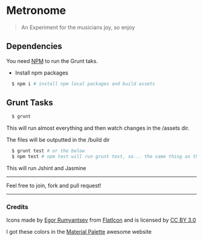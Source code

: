 # Metronome
> An Experiment for the musicians joy, so enjoy

## Dependencies

You need [NPM](https://nodejs.org/) to run the Grunt taks.

* Install npm packages

```bash
  $ npm i # install npm local packages and build assets
```

## Grunt Tasks
```bash
  $ grunt
```

  This will run almost everything and then watch changes in the /assets dir.

  The files will be outputted in the /build dir


```bash
  $ grunt test # or the below
  $ npm test # npm test will run grunt test, so... the same thing as the above
```

  This will run Jshint and Jasmine

_____________________

Feel free to join, fork and pull request!

_____________________

### Credits

Icons made by [Egor Rumyantsev](http://www.flaticon.com/authors/egor-rumyantsev) from [FlatIcon](http://www.flaticon.com) and is licensed by [CC BY 3.0](http://creativecommons.org/licenses/by/3.0/)

I got these colors in the [Material Palette](https://www.materialpalette.com/indigo/pink) awesome website